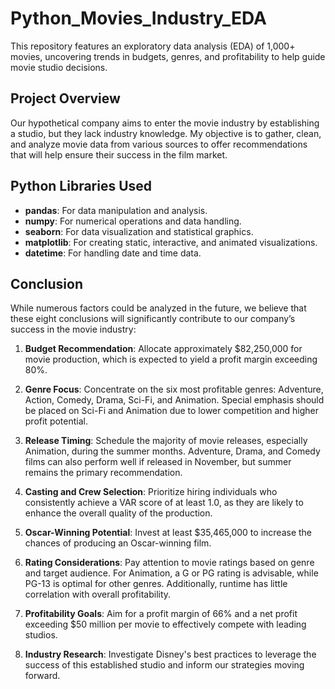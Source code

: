 # Python_Movies_Industry_EDA

This repository features an exploratory data analysis (EDA) of 1,000+ movies, uncovering trends in budgets, genres, and profitability to help guide movie studio decisions.

## Project Overview

Our hypothetical company aims to enter the movie industry by establishing a studio, but they lack industry knowledge. My objective is to gather, clean, and analyze movie data from various sources to offer recommendations that will help ensure their success in the film market.

## Python Libraries Used
- **pandas**: For data manipulation and analysis.
- **numpy**: For numerical operations and data handling.
- **seaborn**: For data visualization and statistical graphics.
- **matplotlib**: For creating static, interactive, and animated visualizations.
- **datetime**: For handling date and time data.

## Conclusion

While numerous factors could be analyzed in the future, we believe that these eight conclusions will significantly contribute to our company’s success in the movie industry:

1. **Budget Recommendation**: Allocate approximately $82,250,000 for movie production, which is expected to yield a profit margin exceeding 80%.

2. **Genre Focus**: Concentrate on the six most profitable genres: Adventure, Action, Comedy, Drama, Sci-Fi, and Animation. Special emphasis should be placed on Sci-Fi and Animation due to lower competition and higher profit potential.

3. **Release Timing**: Schedule the majority of movie releases, especially Animation, during the summer months. Adventure, Drama, and Comedy films can also perform well if released in November, but summer remains the primary recommendation.

4. **Casting and Crew Selection**: Prioritize hiring individuals who consistently achieve a VAR score of at least 1.0, as they are likely to enhance the overall quality of the production.

5. **Oscar-Winning Potential**: Invest at least $35,465,000 to increase the chances of producing an Oscar-winning film.

6. **Rating Considerations**: Pay attention to movie ratings based on genre and target audience. For Animation, a G or PG rating is advisable, while PG-13 is optimal for other genres. Additionally, runtime has little correlation with overall profitability.

7. **Profitability Goals**: Aim for a profit margin of 66% and a net profit exceeding $50 million per movie to effectively compete with leading studios.

8. **Industry Research**: Investigate Disney's best practices to leverage the success of this established studio and inform our strategies moving forward.
